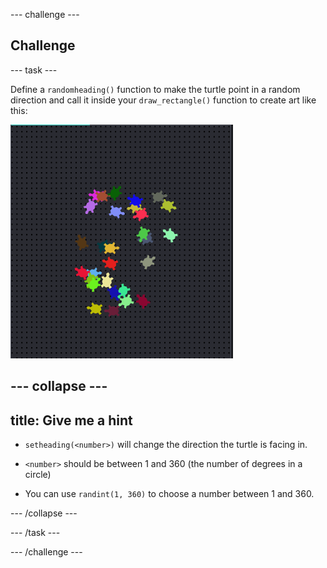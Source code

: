 --- challenge ---

## Challenge

--- task ---

Define a `randomheading()` function to make the turtle point in a random direction and call it inside your `draw_rectangle()` function to create art like this:

![Multiple different coloured turtles in different places](images/modern-turtle-art.png)

--- collapse ---
---
title: Give me a hint
---

- `setheading(<number>)` will change the direction the turtle is facing in.

- `<number>` should be between 1 and 360 (the number of degrees in a circle)

- You can use `randint(1, 360)` to choose a number between 1 and 360.

--- /collapse ---

--- /task ---

--- /challenge ---